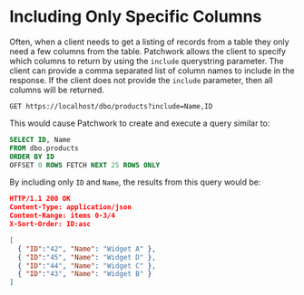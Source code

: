 # Including Only Specific Columns

Often, when a client needs to get a listing of records from a table they only need a few columns from the table. Patchwork allows the client to specify which columns to return by using the `include` querystring parameter. The client can provide a comma separated list of column names to include in the response. If the client does not provide the `include` parameter, then all columns will be returned.

```http
GET https://localhost/dbo/products?include=Name,ID
```

This would cause Patchwork to create and execute a query similar to:

```sql
SELECT ID, Name 
FROM dbo.products 
ORDER BY ID
OFFSET 0 ROWS FETCH NEXT 25 ROWS ONLY
```

By including only `ID` and `Name`, the results from this query would be:

```json
HTTP/1.1 200 OK
Content-Type: application/json
Content-Range: items 0-3/4
X-Sort-Order: ID:asc

[
  { "ID":"42", "Name": "Widget A" },
  { "ID":"45", "Name": "Widget D" },
  { "ID":"44", "Name": "Widget C" },
  { "ID":"43", "Name": "Widget B" }
]
```
